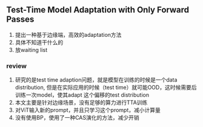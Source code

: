## Test-Time Model Adaptation with Only Forward Passes
1. 提出一种基于边缘端，高效的adaptation方法
2. 具体不知道干什么的
3. 放waiting list


### review
1. 研究的是test time adaption问题，就是模型在训练的时候是一个data distribution, 但是在实际应用的时候（test time）就可能OOD，这时候需要后训练一次model，使其adapt 这个偏移的test distribution
2. 本文主要是针对边缘场景，没有足够的算力进行TTA训练
3. 对ViT输入新的prompt，并且只学习这个prompt，减小计算量
4. 没有使用BP，使用了一种CAS演化的方法，减少开销